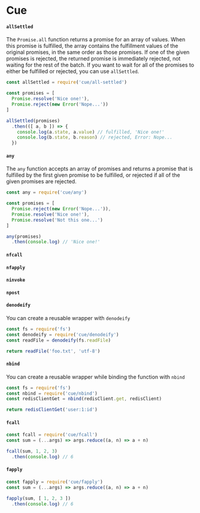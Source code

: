 # Cue

#### `allSettled`

The `Promise.all` function returns a promise for an array of values.  When this
promise is fulfilled, the array contains the fulfillment values of the original
promises, in the same order as those promises.  If one of the given promises
is rejected, the returned promise is immediately rejected, not waiting for the
rest of the batch.  If you want to wait for all of the promises to either be
fulfilled or rejected, you can use `allSettled`.

```javascript
const allSettled = require('cue/all-settled')

const promises = [
  Promise.resolve('Nice one!'),
  Promise.reject(new Error('Nope...'))
]

allSettled(promises)
  .then(([ a, b ]) => {
    console.log(a.state, a.value) // fulfilled, 'Nice one!'
    console.log(b.state, b.reason) // rejected, Error: Nope...
  })
```

#### `any`

The `any` function accepts an array of promises and returns a promise that is
fulfilled by the first given promise to be fulfilled, or rejected if all of the
given promises are rejected.

```javascript
const any = require('cue/any')

const promises = [
  Promise.reject(new Error('Nope...')),
  Promise.resolve('Nice one!'),
  Promise.resolve('Not this one...')
]

any(promises)
  .then(console.log) // 'Nice one!'
```

#### `nfcall`
#### `nfapply`
#### `ninvoke`
#### `npost`

#### `denodeify`
You can create a reusable wrapper with `denodeify`

```javascript
const fs = require('fs')
const denodeify = require('cue/denodeify')
const readFile = denodeify(fs.readFile)

return readFile('foo.txt', 'utf-8')
```

#### `nbind`
You can create a reusable wrapper while binding the function with `nbind`

```javascript
const fs = require('fs')
const nbind = require('cue/nbind')
const redisClientGet = nbind(redisClient.get, redisClient)

return redisClientGet('user:1:id')
```

#### `fcall`

```javascript
const fcall = require('cue/fcall')
const sum = (...args) => args.reduce((a, n) => a + n)

fcall(sum, 1, 2, 3)
  .then(console.log) // 6
```

#### `fapply`

```javascript
const fapply = require('cue/fapply')
const sum = (...args) => args.reduce((a, n) => a + n)

fapply(sum, [ 1, 2, 3 ])
  .then(console.log) // 6
```
